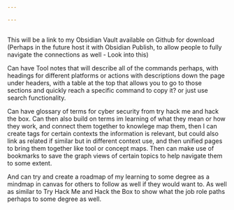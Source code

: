 ```yaml
---

---
```


## 

This will be a link to my Obsidian Vault available on Github for download (Perhaps in the future host it with Obsidian Publish, to allow people to fully navigate the connections as well - Look into this)

Can have Tool notes that will describe all of the commands perhaps, with headings for different platforms or actions with descriptions down the page under headers, with a table at the top that allows you to go to those sections and quickly reach a specific command to copy it? or just use search functionality.

Can have glossary of terms for cyber security from try hack me and hack the box. Can then also build on terms im learning of what they mean or how they work, and connect them together to knowlege map them, then I can create tags for certain contexts the information is relevant, but could also link as related if similar but in different context use, and then unified pages to bring them together like tool or concept maps. Then can make use of bookmarks to save the graph views of certain topics to help navigate them to some extent.

And can try and create a roadmap of my learning to some degree as a mindmap in canvas for others to follow as well if they would want to. As well as similar to Try Hack Me and Hack the Box to show what the job role paths perhaps to some degree as well.
